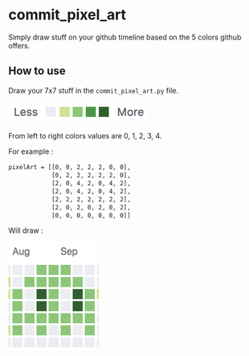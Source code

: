 # commit_pixel_art

Simply draw stuff on your github timeline based on the 5 colors github offers.

## How to use
Draw your 7x7 stuff in the `commit_pixel_art.py` file.

![Alt text](./github_graphic_chart.png?raw=true "Github Graphic Chart")

From left to right colors values are 0, 1, 2, 3, 4.


For example :

```
pixelArt = [[0, 0, 2, 2, 2, 0, 0],
            [0, 2, 2, 2, 2, 2, 0],
            [2, 0, 4, 2, 0, 4, 2],
            [2, 0, 4, 2, 0, 4, 2],
            [2, 2, 2, 2, 2, 2, 2],
            [2, 0, 2, 0, 2, 0, 2],
            [0, 0, 0, 0, 0, 0, 0]]
```
Will draw :

![Alt text](./space_invader.png?raw=true "Space Invader")
